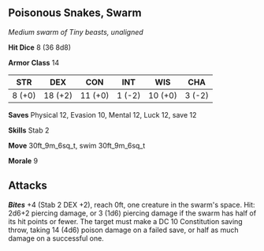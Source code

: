 ## Poisonous Snakes, Swarm

*Medium swarm of Tiny beasts, unaligned*

**Hit Dice** 8 (36 8d8)

**Armor Class** 14

| STR     | DEX     | CON     | INT     | WIS     | CHA     |
|---------|---------|---------|---------|---------|---------|
|  8 (+0) | 18 (+2) | 11 (+0) |  1 (-2) | 10 (+0) |  3 (-2) |

**Saves** Physical 12, Evasion 10, Mental 12, Luck 12, save 12

**Skills** Stab 2

**Move** 30ft\_9m\_6sq\_t, swim 30ft\_9m\_6sq\_t

**Morale** 9

## Attacks

***Bites*** +4 (Stab 2 DEX +2), reach 0ft, one creature in the swarm's space. Hit: 2d6+2 piercing damage, or 3 (1d6) piercing damage if the swarm has half of its hit points or fewer. The target must make a DC 10 Constitution saving throw, taking 14 (4d6) poison damage on a failed save, or half as much damage on a successful one.

